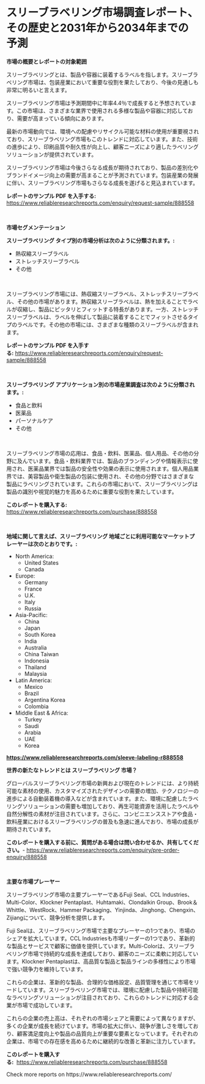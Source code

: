 <p><h1>スリーブラベリング市場調査レポート、その歴史と2031年から2034年までの予測</h1></p><p><strong>市場の概要とレポートの対象範囲</strong></p>
<p><p>スリーブラベリングとは、製品や容器に装着するラベルを指します。スリーブラベリング市場は、包装産業において重要な役割を果たしており、今後の見通しも非常に明るいと言えます。</p><p>スリーブラベリング市場は予測期間中に年率4.4％で成長すると予想されています。この市場は、さまざまな業界で使用される多様な製品や容器に対応しており、需要が高まっている傾向にあります。</p><p>最新の市場動向では、環境への配慮やリサイクル可能な材料の使用が重要視されており、スリーブラベリング市場もこのトレンドに対応しています。また、技術の進歩により、印刷品質や耐久性が向上し、顧客ニーズにより適したラベリングソリューションが提供されています。</p><p>スリーブラベリング市場は今後さらなる成長が期待されており、製品の差別化やブランドイメージ向上の需要が高まることが予測されています。包装産業の発展に伴い、スリーブラベリング市場もさらなる成長を遂げると見込まれています。</p></p>
<p><strong>レポートのサンプル PDF を入手する:</strong> <a href="https://www.reliableresearchreports.com/enquiry/request-sample/888558">https://www.reliableresearchreports.com/enquiry/request-sample/888558</a></p>
<p>&nbsp;</p>
<p><strong>市場セグメンテーション</strong></p>
<p><strong>スリーブラベリング タイプ別の市場分析は次のように分類されます。:</strong></p>
<p><ul><li>熱収縮スリーブラベル</li><li>ストレッチスリーブラベル</li><li>その他</li></ul></p>
<p>&nbsp;</p>
<p><p>スリーブラベリング市場には、熱収縮スリーブラベル、ストレッチスリーブラベル、その他の市場があります。熱収縮スリーブラベルは、熱を加えることでラベルが収縮し、製品にピッタリとフィットする特長があります。一方、ストレッチスリーブラベルは、ラベルを伸ばして製品に装着することでフィットさせるタイプのラベルです。その他の市場には、さまざまな種類のスリーブラベルが含まれます。</p></p>
<p><strong>レポートのサンプル PDF を入手する:</strong>&nbsp;<a href="https://www.reliableresearchreports.com/enquiry/request-sample/888558">https://www.reliableresearchreports.com/enquiry/request-sample/888558</a></p>
<p>&nbsp;</p>
<p><strong> スリーブラベリング アプリケーション別の市場産業調査は次のように分類されます。:</strong></p>
<p><ul><li>食品と飲料</li><li>医薬品</li><li>パーソナルケア</li><li>その他</li></ul></p>
<p>&nbsp;</p>
<p><p>スリーブラベリング市場の応用は、食品・飲料、医薬品、個人用品、その他の分野に及んでいます。食品・飲料業界では、製品のブランディングや情報表示に使用され、医薬品業界では製品の安全性や効果の表示に使用されます。個人用品業界では、美容製品や衛生製品の包装に使用され、その他の分野ではさまざまな製品にラベリングされています。これらの市場において、スリーブラベリングは製品の識別や視覚的魅力を高めるために重要な役割を果たしています。</p></p>
<p><strong>このレポートを購入する:</strong>&nbsp; <a href="https://www.reliableresearchreports.com/purchase/888558">https://www.reliableresearchreports.com/purchase/888558</a></p>
<p>&nbsp;</p>
<p><strong>地域に関して言えば、スリーブラベリング 地域ごとに利用可能なマーケットプレーヤーは次のとおりです。:</strong></p>
<p><ul>
    <li>
        North America:
        <ul>
            <li>United States</li>
            <li>Canada</li>
        </ul>
    </li>
    <li>
        Europe:
        <ul>
            <li>Germany</li>
            <li>France</li>
            <li>U.K.</li>
            <li>Italy</li>
            <li>Russia</li>
        </ul>
    </li>
    <li>
        Asia-Pacific:
        <ul>
            <li>China</li>
            <li>Japan</li>
            <li>South Korea</li>
            <li>India</li>
            <li>Australia</li>
            <li>China Taiwan</li>
            <li>Indonesia</li>
            <li>Thailand</li>
            <li>Malaysia</li>
        </ul>
    </li>
    <li>
        Latin America:
        <ul>
            <li>Mexico</li>
            <li>Brazil</li>
            <li>Argentina Korea</li>
            <li>Colombia</li>
        </ul>
    </li>
    <li>
        Middle East & Africa:
        <ul>
            <li>Turkey</li>
            <li>Saudi</li>
            <li>Arabia</li>
            <li>UAE</li>
            <li>Korea</li>
        </ul>
    </li>
    </ul></p>
<p><strong><a href="https://www.reliableresearchreports.com/sleeve-labeling-r888558">https://www.reliableresearchreports.com/sleeve-labeling-r888558</a></strong>&nbsp;</p>
<p><strong>世界の新たなトレンドとは スリーブラベリング 市場？</strong></p>
<p><p>グローバルスリーブラベリング市場の新興および現在のトレンドには、より持続可能な素材の使用、カスタマイズされたデザインの需要の増加、テクノロジーの進歩による自動装着機の導入などが含まれています。また、環境に配慮したラベリングソリューションの需要も増加しており、再生可能資源を活用したラベルや自然分解性の素材が注目されています。さらに、コンビニエンスストアや食品・飲料産業におけるスリーブラベリングの普及も急速に進んでおり、市場の成長が期待されています。</p></p>
<p><strong>このレポートを購入する前に、質問がある場合は問い合わせるか、共有してください。</strong>- <a href="https://www.reliableresearchreports.com/enquiry/pre-order-enquiry/888558">https://www.reliableresearchreports.com/enquiry/pre-order-enquiry/888558</a></p>
<p>&nbsp;</p>
<p><strong>主要な市場プレーヤー</strong></p>
<p><p>スリーブラベリング市場の主要プレーヤーであるFuji Seal、CCL Industries、Multi-Color、Klockner Pentaplast、Huhtamaki、Clondalkin Group、Brook＆Whittle、WestRock、Hammer Packaging、Yinjinda、Jinghong、Chengxin、Zijiangについて、競争分析を提供します。</p><p>Fuji Sealは、スリーブラベリング市場で主要なプレーヤーの1つであり、市場のシェアを拡大しています。CCL Industriesも市場リーダーの1つであり、革新的な製品とサービスで顧客に価値を提供しています。Multi-Colorは、スリーブラベリング市場で持続的な成長を達成しており、顧客のニーズに柔軟に対応しています。Klockner Pentaplastは、高品質な製品と製品ラインの多様性により市場で強い競争力を維持しています。</p><p>これらの企業は、革新的な製品、合理的な価格設定、品質管理を通じて市場をリードしています。スリーブラベリング市場では、環境に配慮した製品や持続可能なラベリングソリューションが注目されており、これらのトレンドに対応する企業が市場で成功しています。</p><p>これらの企業の売上高は、それぞれの市場シェアと需要によって異なりますが、多くの企業が成長を続けています。市場の拡大に伴い、競争が激しさを増しており、顧客満足度向上や製品の品質向上が重要な要素となっています。それぞれの企業は、市場での存在感を高めるために継続的な改善と革新に注力しています。</p></p>
<p><strong>このレポートを購入する:</strong>&nbsp;&nbsp;<a href="https://www.reliableresearchreports.com/purchase/888558">https://www.reliableresearchreports.com/purchase/888558</a></p>
<p>Check more reports on https://www.reliableresearchreports.com/</p>